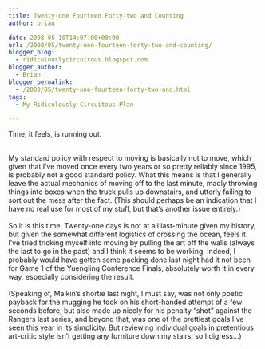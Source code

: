 ```yaml
---
title: Twenty-one Fourteen Forty-two and Counting
author: brian

date: 2008-05-10T14:07:00+00:00
url: /2008/05/twenty-one-fourteen-forty-two-and-counting/
blogger_blog:
  - ridiculouslycircuitous.blogspot.com
blogger_author:
  - Brian
blogger_permalink:
  - /2008/05/twenty-one-fourteen-forty-two-and.html
tags:
  - My Ridiculously Circuitous Plan

---
```

<span>Time, it feels, is running out.</span>

<div>
  <span><br /></span>
</div>

<div>
  <span>My standard policy with respect to moving is basically not to move, which given that I&#8217;ve moved once every two years or so pretty reliably since 1995, is probably not a good standard policy. What this means is that I generally leave the actual mechanics of moving off to the last minute, madly throwing things into boxes when the truck pulls up downstairs, and utterly failing to sort out the mess after the fact. <span><span>(This should perhaps be an indication that I have no real use for most of my stuff, but that&#8217;s another issue entirely.)</span></span></span>
</div>

<div>
  <span><br /></span>
</div>

<div>
  <span>So it is this time. Twenty-one days is not at all last-minute given my history, but given the somewhat different logistics of crossing the ocean, feels it. I&#8217;ve tried tricking myself into moving by pulling the art off the walls (always the last to go in the past) and I think it seems to be working. Indeed, I probably would have gotten some packing done last night had it not been for Game 1 of the Yuengling Conference Finals, absolutely worth it in every way, especially considering the result.</span>
</div>

<div>
  <span><br /></span>
</div>

<div>
  <span>(Speaking of, Malkin&#8217;s shortie last night, I must say, was not only poetic payback for the mugging he took on his short-handed attempt of a few seconds before, but also made up nicely for his penalty &#8220;shot&#8221; against the Rangers last series, and beyond that, was one of the prettiest goals I&#8217;ve seen this year in its simplicity. But reviewing individual goals in pretentious art-critic style isn&#8217;t getting any furniture down my stairs, so I digress&#8230;)</span>
</div>